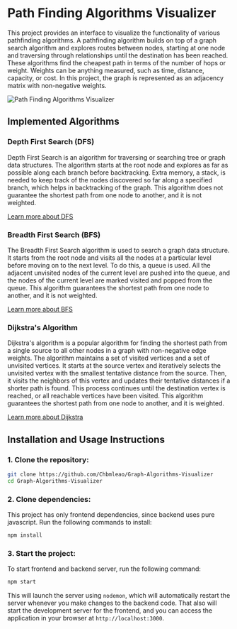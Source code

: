 # Path Finding Algorithms Visualizer

This project provides an interface to visualize the functionality of various pathfinding algorithms.
A pathfinding algorithm builds on top of a graph search algorithm and explores routes between nodes, starting at one node and traversing through relationships until the destination has been reached.
These algorithms find the cheapest path in terms of the number of hops or weight. Weights can be anything measured, such as time, distance, capacity, or cost.
In this project, the graph is represented as an adjacency matrix with non-negative weights.

![Path Finding Algorithms Visualizer](./docs//project.gif)

## Implemented Algorithms

### Depth First Search (DFS)

Depth First Search is an algorithm for traversing or searching tree or graph data structures. The algorithm starts at the root node and explores as far as possible along each branch before backtracking. Extra memory, a stack, is needed to keep track of the nodes discovered so far along a specified branch, which helps in backtracking of the graph. This algorithm does not guarantee the shortest path from one node to another, and it is not weighted.

[Learn more about DFS](https://www.geeksforgeeks.org/depth-first-search-or-dfs-for-a-graph/)

### Breadth First Search (BFS)

The Breadth First Search algorithm is used to search a graph data structure. It starts from the root node and visits all the nodes at a particular level before moving on to the next level. To do this, a queue is used. All the adjacent unvisited nodes of the current level are pushed into the queue, and the nodes of the current level are marked visited and popped from the queue. This algorithm guarantees the shortest path from one node to another, and it is not weighted.

[Learn more about BFS](https://www.geeksforgeeks.org/breadth-first-search-or-bfs-for-a-graph/)

### Dijkstra's Algorithm

Dijkstra's algorithm is a popular algorithm for finding the shortest path from a single source to all other nodes in a graph with non-negative edge weights. The algorithm maintains a set of visited vertices and a set of unvisited vertices. It starts at the source vertex and iteratively selects the unvisited vertex with the smallest tentative distance from the source. Then, it visits the neighbors of this vertex and updates their tentative distances if a shorter path is found. This process continues until the destination vertex is reached, or all reachable vertices have been visited. This algorithm guarantees the shortest path from one node to another, and it is weighted.

[Learn more about Dijkstra](https://www.geeksforgeeks.org/introduction-to-dijkstras-shortest-path-algorithm/)

## Installation and Usage Instructions

### 1. Clone the repository:

```bash
git clone https://github.com/Chbmleao/Graph-Algorithms-Visualizer
cd Graph-Algorithms-Visualizer
```

### 2. Clone dependencies:

This project has only frontend dependencies, since backend uses pure javascript. Run the following commands to install:

```bash
npm install
```

### 3. Start the project:

To start frontend and backend server, run the following command:

```bash
npm start
```

This will launch the server using `nodemon`, which will automatically restart the server whenever you make changes to the backend code. That also will start the development server for the frontend, and you can access the application in your browser at `http://localhost:3000`.
